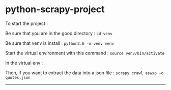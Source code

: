 # python-scrapy-project

To start the project : 

Be sure that you are in the good directory : 
`cd venv`

Be sure that venv is install : 
`python3.6 -m venv venv`

Start the virtual environment with this command : 
`source venv/bin/activate`

In the virtual env : 

Then, if you want to extract the data into a json file :
`scrapy crawl aswxp -o quotes.json`

________________________________________



